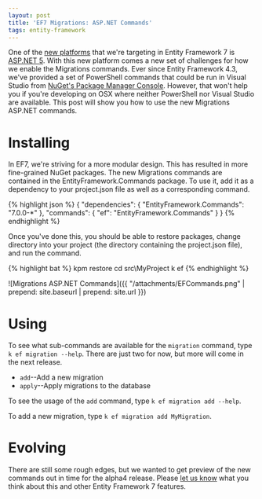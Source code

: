 ```yaml
---
layout: post
title: 'EF7 Migrations: ASP.NET Commands'
tags: entity-framework
---
```


One of the [new platforms][1] that we're targeting in Entity Framework 7 is [ASP.NET 5][2]. With this new platform
comes a new set of challenges for how we enable the Migrations commands. Ever since Entity Framework 4.3, we've
provided a set of PowerShell commands that could be run in Visual Studio from [NuGet's Package Manager Console][3].
However, that won't help you if you're developing on OSX where neither PowerShell nor Visual Studio are available. This
post will show you how to use the new Migrations ASP.NET commands.

Installing
==========
In EF7, we're striving for a more modular design. This has resulted in more fine-grained NuGet packages. The new
Migrations commands are contained in the EntityFramework.Commands package. To use it, add it as a dependency to your
project.json file as well as a corresponding command.

{% highlight json %}
{
    "dependencies": {
        "EntityFramework.Commands": "7.0.0-*"
    },
    "commands": {
        "ef": "EntityFramework.Commands"
    }
}
{% endhighlight %}

Once you've done this, you should be able to restore packages, change directory into your project (the directory
containing the project.json file), and run the command.

{% highlight bat %}
kpm restore
cd src\MyProject
k ef
{% endhighlight %}

![Migrations ASP.NET Commands]({{ "/attachments/EFCommands.png" | prepend: site.baseurl | prepend: site.url }})

Using
=====
To see what sub-commands are available for the `migration` command, type `k ef migration --help`. There are just two for
now, but more will come in the next release.

* `add`--Add a new migration
* `apply`--Apply migrations to the database

To see the usage of the `add` command, type `k ef migration add --help`.

To add a new migration, type `k ef migration add MyMigration`.

Evolving
========
There are still some rough edges, but we wanted to get preview of the new commands out in time for the alpha4 release.
Please [let us know][4] what you think about this and other Entity Framework 7 features.


  [1]: http://blogs.msdn.com/b/adonet/archive/2014/05/19/ef7-new-platforms-new-data-stores.aspx
  [2]: http://www.asp.net/vnext
  [3]: http://docs.nuget.org/docs/start-here/using-the-package-manager-console
  [4]: https://github.com/aspnet/EntityFramework/issues/new

